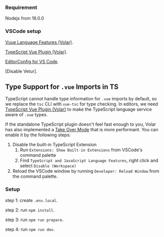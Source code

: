 ### Requirement

Nodejs from 16.0.0

### VSCode setup

[Vuue Language Features (Volar)](https://marketplace.visualstudio.com/items?itemName=Vue.volar).

[TypeScript Vue Plugin (Volar)](https://marketplace.visualstudio.com/items?itemName=Vue.vscode-typescript-vue-plugin).

[EditorConfig for VS Code](https://marketplace.visualstudio.com/items?itemName=EditorConfig.EditorConfig).

[Disable Vetur].

## Type Support for `.vue` Imports in TS

TypeScript cannot handle type information for `.vue` imports by default, so we replace the `tsc` CLI with `vue-tsc` for type checking. In editors, we need [TypeScript Vue Plugin (Volar)](https://marketplace.visualstudio.com/items?itemName=Vue.vscode-typescript-vue-plugin) to make the TypeScript language service aware of `.vue` types.

If the standalone TypeScript plugin doesn't feel fast enough to you, Volar has also implemented a [Take Over Mode](https://github.com/johnsoncodehk/volar/discussions/471#discussioncomment-1361669) that is more performant. You can enable it by the following steps:

1. Disable the built-in TypeScript Extension
    1) Run `Extensions: Show Built-in Extensions` from VSCode's command palette
    2) Find `TypeScript and JavaScript Language Features`, right click and select `Disable (Workspace)`
2. Reload the VSCode window by running `Developer: Reload Window` from the command palette.

### Setup
step 1: create `.env.local`.

step 2: run `npm install`.

step 3: run `npm run prepare`.

step 4: run `npm run dev`.
